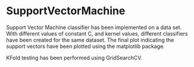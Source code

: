 # SupportVectorMachine

Support Vector Machine classifier has been implemented on a data set.
With different values of constant C, and kernel values, different classifiers have been created for the same dataset.
The final plot indicating the support vectors have been plotted using the matplotlib package.

KFold testing has been performed using GridSearchCV.
